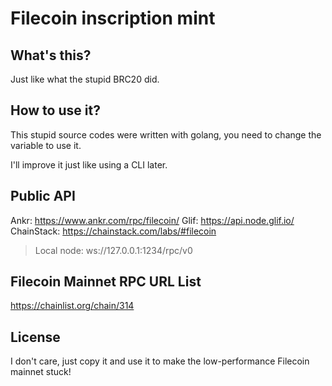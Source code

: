 # Filecoin inscription mint

## What's this?

Just like what the stupid BRC20 did.

## How to use it?

This stupid source codes were written with golang, you need to change the variable to use it.

I'll improve it just like using a CLI later.

## Public API
Ankr: https://www.ankr.com/rpc/filecoin/
Glif: https://api.node.glif.io/
ChainStack: https://chainstack.com/labs/#filecoin

> Local node: ws://127.0.0.1:1234/rpc/v0

## Filecoin Mainnet RPC URL List

https://chainlist.org/chain/314

## License

I don't care, just copy it and use it to make the low-performance Filecoin mainnet stuck! 
